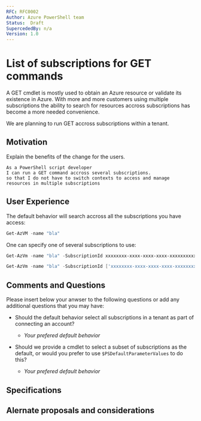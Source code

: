 ```yaml
---
RFC: RFC0002
Author: Azure PowerShell team
Status:  Draft
SupercededBy: n/a
Version: 1.0
---
```


# List of subscriptions for GET commands

A GET cmdlet is mostly used to obtain an Azure resource or validate its existence in Azure.
With more and more customers using multiple subscriptions the ability to search for resources accross subscriptions has become a more needed convenience.

We are planning to run GET accross subscriptions within a tenant.

## Motivation

Explain the benefits of the change for the users.

```code
As a PowerShell script developer
I can run a GET command accross several subscriptions.
so that I do not have to switch contexts to access and manage resources in multiple subscriptions
```

## User Experience

The default behavior will search accross all the subscriptions you have access:

```PowerShell
Get-AzVM -name "bla"
```

One can specify one of several subscriptions to use:

```PowerShell
Get-AzVm -name "bla" -SubscriptionId xxxxxxxx-xxxx-xxxx-xxxx-xxxxxxxxxxxx | Restart-AzVM

Get-AzVm -name "bla" -SubscriptionId ['xxxxxxxx-xxxx-xxxx-xxxx-xxxxxxxxxxxx', 'xxxxxxxx-xxxx-xxxx-xxxx-xxxxxxxxxxxx']
```

## Comments and Questions

Please insert below your anwser to the following questions or add any additional questions that you may have:

- Should the default behavior select all subscriptions in a tenant as part of connecting an account?

  - _Your prefered default behavior_

- Should we provide a cmdlet to select a subset of subscriptions as the default, or would you prefer to use `$PSDefaultParameterValues` to do this?

  - _Your prefered default behavior_

## Specifications

## Alernate proposals and considerations
